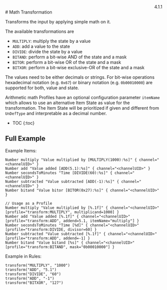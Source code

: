 <div style="text-align: right">4.1.1</div>
# Math Transformation

Transforms the input by applying simple math on it.

The available transformations are 

- `MULTIPLY`: multiply the state by a value
- `ADD`: add a value to the state
- `DIVIDE`: divide the state by a value
- `BITAND`: perform a bit-wise AND of the state and a mask
- `BITOR`: perform a bit-wise OR of the state and a mask
- `BITXOR`: perform a bit-wise exclusive-OR of the state and a mask

The values need to be either decimals or strings.
For bit-wise operations hexadecimal notation (e.g. `0x67`) or binary notation (e.g. `0b00010000`) are supported for both, value and state.

Arithmetic math Profiles have an optional configuration parameter `itemName` which allows to use an alternative Item State as value for the transformation.
The Item State will be prioritized if given and different from `UnDefType` and interpretable as a decimal number.

* TOC
{:toc}
## Full Example

Example Items:

```
Number multiply "Value multiplied by [MULTIPLY(1000):%s]" { channel="<channelUID>" }
Number add "Value added [ADD(5.1):%s]" { channel="<channelUID>" }
Number secondsToMinutes "Time [DIVIDE(60):%s]" { channel="<channelUID>" }
Number subtracted "Value subtracted [ADD(-1):%s]" { channel="<channelUID>" }
Number bitand "Value bitor [BITOR(0x27):%s]" { channel="<channelUID>" }

// Usage as a Profile
Number multiply "Value multiplied by [%.1f]" { channel="<channelUID>" [profile="transform:MULTIPLY", multiplicand=1000] }
Number add "Value added [%.1f]" { channel="<channelUID>" [profile="transform:ADD", addend=5.1, itemName="multiply"] }
Number secondsToMinutes "Time [%d]" { channel="<channelUID>" [profile="transform:DIVIDE, divisor=60] }
Number subtracted "Value subtracted [%.1f]" { channel="<channelUID>" [profile="transform:ADD", addend=-1] }
Number bitand "Value bitand [%s]" { channel="<channelUID>" [profile="transform:BITAND", mask="0b00010000"] }
```

Example in Rules:

```
transform("MULTIPLY", "1000")
transform("ADD", "5.1")
transform("DIVIDE", "60")
transform("ADD", "-1")
transform("BITXOR", "127")
```
